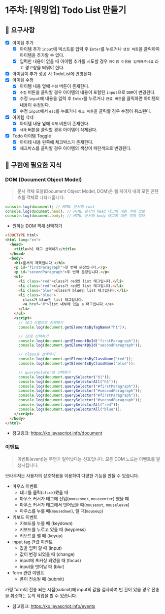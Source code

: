 
# 1주차: [워밍업] Todo List 만들기

## 📣 요구사항

- [x] 아이템 추가
  - [x] 아이템 추가 `input`에 텍스트를 입력 후 `Enter`를 누르거나 `생성 버튼`을 클릭하여 아이템을 추가할 수 있다.
  - [x] 입력한 내용이 없을 때 아이템 추가를 시도할 경우 `아이템 이름을 입력해주세요` 라고 경고창을 띄워야 한다.
- [x] 아이템이 추가 성공 시 TodoList에 반영된다.
- [x] 아이템 수정
  - [x] 아이템 내용 옆에 `수정` 버튼이 존재한다.
  - [x] `수정` 버튼을 클릭할 경우 아이템의 내용이 포함된 `input`으로 `DOM`이 변경된다.
  - [x] 수정 `input`에 내용을 입력 후 `Enter`를 누르거나 `완료 버튼`을 클릭하면 아이템의 내용이 수정된다.
  - [x] 수정 `input`에서 `esc`를 누르거나 `취소 버튼`을 클릭할 경우 수정이 취소된다.
- [x] 아이템 삭제
  - [x] 아이템 내용 옆에 `삭제` 버튼이 존재한다.
  - [x] `삭제` 버튼을 클릭할 경우 아이템이 삭제된다.
- [x] Todo 아이템 Toggle
  - [x] 아이테 내용 왼쪽에 체크박스가 존재한다.
  - [x] 체크박스를 클릭할 경우 아이템의 색상이 파란색으로 변경된다.

## 👀 구현에 필요한 지식

### DOM (Document Object Model)

> 문서 객체 모델(Document Object Model, DOM)은 웹 페이지 내의 모든 콘텐츠를 객체로 나타내줍니다.

```js
console.log(document); // HTML 문서의 root
console.log(document.head); // HTML 문서의 head 태그에 대한 객체 정보
console.log(document.body); // HTML 문서의 body 태그에 대한 객체 정보
```

- 원하는 DOM 객체 선택하기

```html
<!DOCTYPE html>
<html lang="en">
  <head>
    <title>h1 태그 선택하기</title>
  </head>
  <body>
    <h1>문서의 제목입니다.</h1>
    <p id="firstParagraph">첫 번째 문장입니다.</p>
    <p id="secondParagraph">두 번째 문장입니다.</p>
    <ul>
      <li class="red">class가 red인 list 태그입니다.</li>
      <li class="red">class가 red인 list 태그입니다.</li>
      <li class="blue">class가 blue인 list 태그입니다.</li>
      <li class="blue">
        class가 blue인 list 태그입니다.
        <a href="#">list 내부에 있는 a 태그입니다.</a>
      </li>
    </ul>
    <script>
      // 태그 이름으로 선택하기
      console.log(document.getElementsByTagName("h1"));

      // id로 선택하기
      console.log(document.getElementById("firstParagraph"));
      console.log(document.getElementById("secondParagraph"));

      // class로 선택하기
      console.log(document.getElementsByClassName("red"));
      console.log(document.getElementsByClassName("blue"));

      // querySeletor로 선택하기
      console.log(document.querySelector("h1"));
      console.log(document.querySelectorAll("h1"));
      console.log(document.querySelector("#firstParagraph"));
      console.log(document.querySelector("#secondParagraph"));
      console.log(document.querySelector("#firstParagraph"));
      console.log(document.querySelector("#secondParagraph"));
      console.log(document.querySelectorAll("red"));
      console.log(document.querySelectorAll("blue"));
    </script>
  </body>
</html>
```

- 참고링크: https://ko.javascript.info/document

### 이벤트

> 이벤트(event)는 무언가 일어났다는 신호입니다. 모든 DOM 노드는 이벤트를 발생시킵니다.

브라우저는 사용자의 상호작용을 이용하여 다양한 기능을 만들 수 있습니다.

- 마우스 이벤트
  - 태그를 클릭(`click`)했을 때
  - 마우스 커서가 태그에 진입(`mouseover`, `mouseenter`) 했을 때
  - 마우스 커서가 태그에서 벗어났을 때(`mouseout`, `mouseleave`)
  - 마우스를 누를 때(`mousedown`), 뗄 때(`mouseup`)
- 키보드 이벤트
  - 키보드를 누를 때 (keydown)
  - 키보드를 누르고 있을 때 (keypress)
  - 키보드를 뗄 때 (keyup)
- input tag 관련 이벤트
  - 값을 입력 할 때 (input)
  - 값이 변경 되었을 때 (change)
  - input에 포커싱 되었을 때 (focus)
  - input을 벗어날 때 (blur)
- form 관련 이벤트
  - 폼이 전송될 때 (submit)

가령 form이 전송 되는 시점(submit)에 input의 값을 검사하여 빈 칸이 있을 경우 전송을 취소하는 등의 작업을 할 수 있습니다.

- 참고링크: https://ko.javascript.info/events
